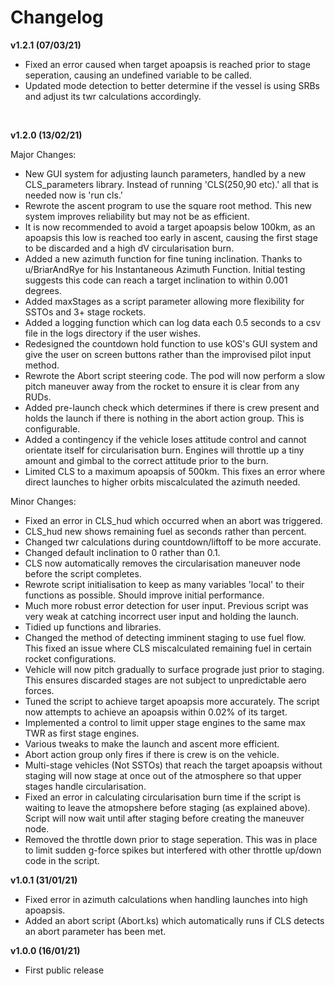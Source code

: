 Changelog
==========================

<b>v1.2.1 (07/03/21)</b>

- Fixed an error caused when target apoapsis is reached prior to stage seperation, causing an undefined variable to be called.
- Updated mode detection to better determine if the vessel is using SRBs and adjust its twr calculations accordingly.
<br>

<b>v1.2.0 (13/02/21)</b>

Major Changes:
- New GUI system for adjusting launch parameters, handled by a new CLS_parameters library. Instead of running 'CLS(250,90 etc).' all that is needed now is 'run cls.'
- Rewrote the ascent program to use the square root method. This new system improves reliability but may not be as efficient.
- It is now recommended to avoid a target apoapsis below 100km, as an apoapsis this low is reached too early in ascent, causing the first stage to be discarded and a high dV circularisation burn.
- Added a new azimuth function for fine tuning inclination. Thanks to u/BriarAndRye for his Instantaneous Azimuth Function. Initial testing suggests this code can reach a target inclination to within 0.001 degrees.
- Added maxStages as a script parameter allowing more flexibility for SSTOs and 3+ stage rockets.
- Added a logging function which can log data each 0.5 seconds to a csv file in the logs directory if the user wishes.
- Redesigned the countdown hold function to use kOS's GUI system and give the user on screen buttons rather than the improvised pilot input method.
- Rewrote the Abort script steering code. The pod will now perform a slow pitch maneuver away from the rocket to ensure it is clear from any RUDs.
- Added pre-launch check which determines if there is crew present and holds the launch if there is nothing in the abort action group. This is configurable.
- Added a contingency if the vehicle loses attitude control and cannot orientate itself for circularisation burn. Engines will throttle up a tiny amount and gimbal to the correct attitude prior to the burn.
- Limited CLS to a maximum apoapsis of 500km. This fixes an error where direct launches to higher orbits miscalculated the azimuth needed. 

Minor Changes:
- Fixed an error in CLS_hud which occurred when an abort was triggered. 
- CLS_hud new shows remaining fuel as seconds rather than percent.
- Changed twr calculations during countdown/liftoff to be more accurate.
- Changed default inclination to 0 rather than 0.1.
- CLS now automatically removes the circularisation maneuver node before the script completes.
- Rewrote script initialisation to keep as many variables 'local' to their functions as possible. Should improve initial performance.
- Much more robust error detection for user input. Previous script was very weak at catching incorrect user input and holding the launch.
- Tidied up functions and libraries.
- Changed the method of detecting imminent staging to use fuel flow. This fixed an issue where CLS miscalculated remaining fuel in certain rocket configurations.
- Vehicle will now pitch gradually to surface prograde just prior to staging. This ensures discarded stages are not subject to unpredictable aero forces.
- Tuned the script to achieve target apoapsis more accurately. The script now attempts to achieve an apoapsis within 0.02% of its target.
- Implemented a control to limit upper stage engines to the same max TWR as first stage engines. 
- Various tweaks to make the launch and ascent more efficient.
- Abort action group only fires if there is crew is on the vehicle.
- Multi-stage vehicles (Not SSTOs) that reach the target apoapsis without staging will now stage at once out of the atmosphere so that upper stages handle circularisation. 
- Fixed an error in calculating circularisation burn time if the script is waiting to leave the atmopshere before staging (as explained above). Script will now wait until after staging before creating the maneuver node.
- Removed the throttle down prior to stage seperation. This was in place to limit sudden g-force spikes but interfered with other throttle up/down code in the script.


<b>v1.0.1 (31/01/21)</b>

- Fixed error in azimuth calculations when handling launches into high apoapsis.
- Added an abort script (Abort.ks) which automatically runs if CLS detects an abort parameter has been met.


<b>v1.0.0 (16/01/21)</b>

- First public release
